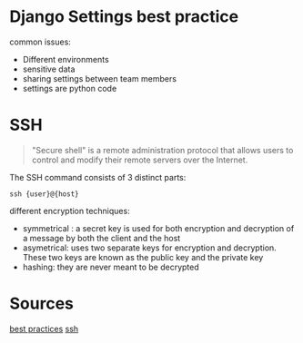 # Django Settings best practice

common issues:
- Different environments
- sensitive data 
- sharing settings between team members
- settings are python code

# SSH
> "Secure shell"  is a remote administration protocol that allows users to control and modify their remote servers over the Internet.

The SSH command consists of 3 distinct parts:
```
ssh {user}@{host}
```
different encryption techniques:
- symmetrical :  a secret key is used for both encryption and decryption of a message by both the client and the host
- asymetrical: uses two separate keys for encryption and decryption. These two keys are known as the public key and the private key
- hashing: they are never meant to be decrypted


# Sources 
[best practices](https://djangostars.com/blog/configuring-django-settings-best-practices/)
[ssh](https://www.hostinger.com/tutorials/ssh-tutorial-how-does-ssh-work)
